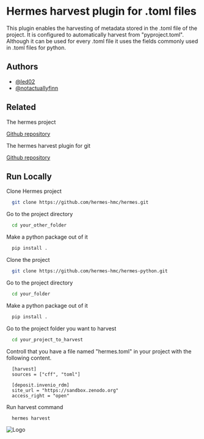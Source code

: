 
# Hermes harvest plugin for .toml files
This plugin enables the harvesting of metadata stored in the .toml file of the project. It is configured to automatically harvest from "pyproject.toml". Although it can be used for every .toml file it uses the fields commonly used in .toml files for python.


## Authors

- [@led02](https://www.github.com/led02)
- [@notactuallyfinn](https://www.github.com/notactuallyfinn)


## Related

The hermes project

[Github repository](https://github.com/hermes-hmc/hermes)

The hermes harvest plugin for git

[Github repository](https://github.com/hermes-hmc/hermes-git)
## Run Locally

Clone Hermes project

```bash
  git clone https://github.com/hermes-hmc/hermes.git
```

Go to the project directory

```bash
  cd your_other_folder
```

Make a python package out of it

```bash
  pip install .
```

Clone the project

```bash
  git clone https://github.com/hermes-hmc/hermes-python.git
```

Go to the project directory

```bash
  cd your_folder
```

Make a python package out of it

```bash
  pip install .
```

Go to the project folder you want to harvest

```bash
  cd your_project_to_harvest
```

Controll that you have a file named "hermes.toml" in your project with the following content.
```
  [harvest]
  sources = ["cff", "toml"]

  [deposit.invenio_rdm]
  site_url = "https://sandbox.zenodo.org"
  access_right = "open"
```

Run harvest command

```bash
  hermes harvest
```

![Logo](https://docs.software-metadata.pub/en/latest/_static/hermes-visual-blue.svg)

